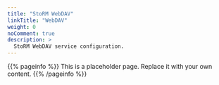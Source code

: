 ```yaml
---
title: "StoRM WebDAV"
linkTitle: "WebDAV"
weight: 0
noComment: true
description: >
  StoRM WebDAV service configuration. 
---
```


{{% pageinfo %}}
This is a placeholder page. Replace it with your own content.
{{% /pageinfo %}}